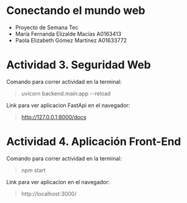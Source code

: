 # Conectando el mundo web
- Proyecto de Semana Tec
- María Fernanda Elizalde Macías A0163413
- Paola Elizabeth Gómez Martínez A01633772

# Actividad 3. Seguridad Web
Comando para correr actividad en la terminal:
> uvicorn backend.main:app --reload

Link para ver aplicacion FastApi en el navegador:
> http://127.0.0.1:8000/docs

# Actividad 4. Aplicación Front-End
Comando para correr actividad en la terminal:
> npm start

Link para ver aplicacion en el navegador:
> http://localhost:3000/
